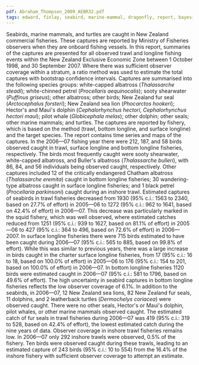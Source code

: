 ```yaml
---
pdf: Abraham_Thompson_2009_AEBR32.pdf
tags: edward, finlay, seabird, marine-mammal, dragonfly, report, bayesian
---
```

Seabirds, marine mammals, and turtles are caught in New Zealand commercial fisheries. These captures are reported by Ministry of Fisheries observers when they are onboard fishing vessels. In this report, summaries of the captures are presented for all observed trawl and longline fishing events within the New Zealand Exclusive Economic Zone between 1 October 1998, and 30 September 2007. Where there was sufficient observer coverage within a stratum, a ratio method was used to estimate the total captures with bootstrap confidence intervals. Captures are summarised into the following species groups: white-capped albatross (*Thalassarche steadi*); white-chinned petrel (*Procellaris aequinocalis*); sooty shearwater (*Puffinus griseus*); other albatross; other birds; New Zealand fur seal (*Arctocephalus forsteri*); New Zealand sea lion (*Phocarctos hookeri*); Hector's and Maui's dolphin (*Cephalorhynchus hectori*, *Cephalorhynchus hectori maui*); pilot whale (*Globicephala melas*); other dolphin; other seals; other marine mammals; and turtles. The captures are reported by fishery, which is based on the method (trawl, bottom longline, and surface longline) and the target species. The report contains time series and maps of the captures. In the 2006—07 fishing year there were 212, 187, and 58 birds observed caught in trawl, surface longline and bottom longline fisheries, respectively. The birds most frequently caught were sooty shearwater, white-capped albatross, and Buller's albatross (*Thalassarche bulleri*), with 86, 84, and 56 individuals being observed caught, respectively. Other captures included 12 of the critically endangered Chatham albatross (*Thalassarche eremita*) caught in bottom longline fisheries; 30 wandering-type albatross caught in surface longline fisheries; and 1 black petrel (*Procellaria parkinsoni*) caught during an inshore trawl. Estimated captures of seabirds in trawl fisheries decreased from 1930 (95% c.i.: 1563 to 2340, based on 27.7% of effort) in 2005—06 to 1272 (95% c.i.: 962 to 1641, based on 42.4% of effort) in 2006—07. This decrease was particularly marked in the squid fishery, which was well observed, where estimated catches reduced from 1251 (95% c.i.: 939 to 1627, based on 81.1% of effort) in 2005—06 to 427 (95% c.i.: 364 to 496, based on 72.6% of effort) in 2006—2007. In surface longline fisheries there were 715 birds estimated to have been caught during 2006—07 (95% c.i.: 565 to 885, based on 99.8% of effort). While this was similar to previous years, there was a large increase in birds caught in the charter surface longline fisheries, from 17 (95% c.i.: 16 to 18, based on 100.0% of effort) in 2005—06 to 176 (95% c.i.: 154 to 201, based on 100.0% of effort) in 2006—07. In bottom longline fisheries 1120 birds were estimated caught in 2006—07 (95% c.i.: 581 to 1796, based on 49.6% of effort). The high uncertainty in seabird captures in bottom longline fisheries reflects the low observer coverage of 6.1%. In addition to the seabirds, in 2006—07, 12 New Zealand sea lions, 82 New Zealand fur seals, 11 dolphins, and 2 leatherback turtles (*Dermochelys coriacea*) were observed caught. There were no other seals, Hector's or Maui's dolphin, pilot whales, or other marine mammals observed caught. The estimated catch of fur seals in trawl fisheries during 2006—07 was 419 (95% c.i.: 319 to 528, based on 42.4% of effort), the lowest estimated catch during the nine years of data. Observer coverage in inshore trawl fisheries remains low. In 2006—07 only 292 inshore trawls were observed, 0.5% of the fishery. Ten birds were observed caught during these trawls, leading to an estimated capture of 243 birds (95% c.i.: 10 to 554) from the 16.4% of the inshore fishery with sufficient observer coverage to attempt an estimate.
